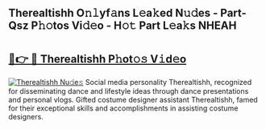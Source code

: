 ## Therealtishh O𝚗𝚕yf𝚊ns L𝚎a𝚔ed N𝚞𝚍es - Part-Qsz P𝚑𝚘tos Vi𝚍𝚎o - H𝚘𝚝 Part L𝚎a𝚔s NHEAH

# <h2><a href="http://kfbpq3.oniu.top/?m=Therealtishh">🔗👉 🔴 Therealtishh P𝚑ot𝚘𝚜 V𝚒d𝚎o</a></h2>

[![Therealtishh Nu𝚍e𝚜](https://i.imgur.com/0qMVB7G.gif)](http://kfbpq3.oniu.top/?m=Therealtishh)
Social media personality Therealtishh, recognized for disseminating dance and lifestyle ideas through dance presentations and personal vlogs. Gifted costume designer assistant Therealtishh, famed for their exceptional skills and accomplishments in assisting costume designers.  
